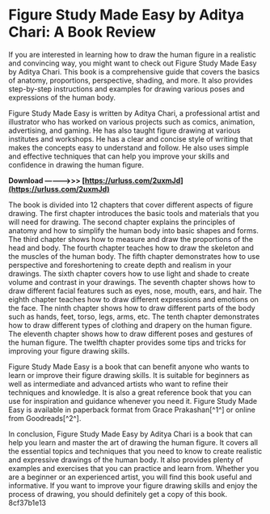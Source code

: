 # Figure Study Made Easy by Aditya Chari: A Book Review
 
If you are interested in learning how to draw the human figure in a realistic and convincing way, you might want to check out Figure Study Made Easy by Aditya Chari. This book is a comprehensive guide that covers the basics of anatomy, proportions, perspective, shading, and more. It also provides step-by-step instructions and examples for drawing various poses and expressions of the human body.
 
Figure Study Made Easy is written by Aditya Chari, a professional artist and illustrator who has worked on various projects such as comics, animation, advertising, and gaming. He has also taught figure drawing at various institutes and workshops. He has a clear and concise style of writing that makes the concepts easy to understand and follow. He also uses simple and effective techniques that can help you improve your skills and confidence in drawing the human figure.
 
**Download –––––>>> [https://urluss.com/2uxmJd](https://urluss.com/2uxmJd)**


 
The book is divided into 12 chapters that cover different aspects of figure drawing. The first chapter introduces the basic tools and materials that you will need for drawing. The second chapter explains the principles of anatomy and how to simplify the human body into basic shapes and forms. The third chapter shows how to measure and draw the proportions of the head and body. The fourth chapter teaches how to draw the skeleton and the muscles of the human body. The fifth chapter demonstrates how to use perspective and foreshortening to create depth and realism in your drawings. The sixth chapter covers how to use light and shade to create volume and contrast in your drawings. The seventh chapter shows how to draw different facial features such as eyes, nose, mouth, ears, and hair. The eighth chapter teaches how to draw different expressions and emotions on the face. The ninth chapter shows how to draw different parts of the body such as hands, feet, torso, legs, arms, etc. The tenth chapter demonstrates how to draw different types of clothing and drapery on the human figure. The eleventh chapter shows how to draw different poses and gestures of the human figure. The twelfth chapter provides some tips and tricks for improving your figure drawing skills.
 
Figure Study Made Easy is a book that can benefit anyone who wants to learn or improve their figure drawing skills. It is suitable for beginners as well as intermediate and advanced artists who want to refine their techniques and knowledge. It is also a great reference book that you can use for inspiration and guidance whenever you need it. Figure Study Made Easy is available in paperback format from Grace Prakashan[^1^] or online from Goodreads[^2^].

In conclusion, Figure Study Made Easy by Aditya Chari is a book that can help you learn and master the art of drawing the human figure. It covers all the essential topics and techniques that you need to know to create realistic and expressive drawings of the human body. It also provides plenty of examples and exercises that you can practice and learn from. Whether you are a beginner or an experienced artist, you will find this book useful and informative. If you want to improve your figure drawing skills and enjoy the process of drawing, you should definitely get a copy of this book.
 8cf37b1e13
 

